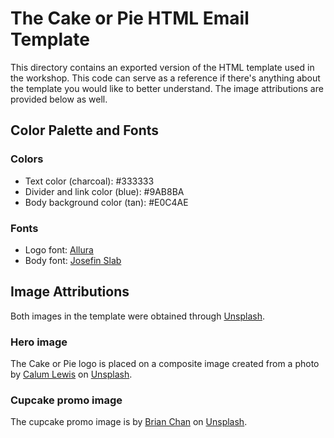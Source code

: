 # The Cake or Pie HTML Email Template

This directory contains an exported version of the HTML template used in the workshop. This code can serve as a reference if there's anything about the template you would like to better understand. The image attributions are provided below as well.

## Color Palette and Fonts

### Colors

- Text color (charcoal): #333333
- Divider and link color (blue): #9AB8BA
- Body background color (tan): #E0C4AE

### Fonts

- Logo font: [Allura](https://fonts.google.com/specimen/Allura)
- Body font: [Josefin Slab](https://fonts.google.com/specimen/Josefin+Slab)

## Image Attributions

Both images in the template were obtained through [Unsplash](https://unsplash.com/).

### Hero image

The Cake or Pie logo is placed on a composite image created from a photo by [Calum Lewis](https://unsplash.com/@calumlewis?utm_source=unsplash&utm_medium=referral&utm_content=creditCopyText") on [Unsplash](https://unsplash.com/s/photos/baking?utm_source=unsplash&utm_medium=referral&utm_content=creditCopyText).

### Cupcake promo image

The cupcake promo image is by [Brian Chan](https://unsplash.com/@tigerrulezzz?utm_source=unsplash&utm_medium=referral&utm_content=creditCopyText) on [Unsplash](https://unsplash.com/s/photos/cupcakes?utm_source=unsplash&utm_medium=referral&utm_content=creditCopyText).
